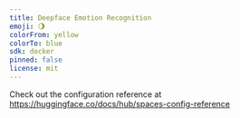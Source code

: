 ```yaml
---
title: Deepface Emotion Recognition
emoji: 🌖
colorFrom: yellow
colorTo: blue
sdk: docker
pinned: false
license: mit
---
```


Check out the configuration reference at https://huggingface.co/docs/hub/spaces-config-reference
